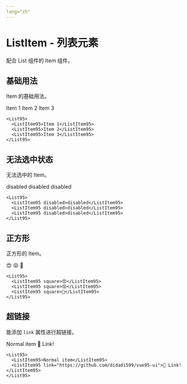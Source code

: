 ```yaml
---
lang="zh"
---
```


# ListItem - 列表元素

配合 List 组件的 Item 组件。

## 基础用法

Item 的基础用法。

<List95>
  <ListItem95>Item 1</ListItem95>
  <ListItem95>Item 2</ListItem95>
  <ListItem95>Item 3</ListItem95>
</List95>

```vue{2,3,4}
<List95>
  <ListItem95>Item 1</ListItem95>
  <ListItem95>Item 2</ListItem95>
  <ListItem95>Item 3</ListItem95>
</List95>
```

## 无法选中状态

无法选中的 Item。

<List95>
  <ListItem95 disabled>disabled</ListItem95>
  <ListItem95 disabled>disabled</ListItem95>
  <ListItem95 disabled>disabled</ListItem95>
</List95>

```vue{2,3,4}
<List95>
  <ListItem95 disabled>disabled</ListItem95>
  <ListItem95 disabled>disabled</ListItem95>
  <ListItem95 disabled>disabled</ListItem95>
</List95>
```

## 正方形

正方形的 Item。

<List95>
  <ListItem95 square>😍</ListItem95>
  <ListItem95 square>😝</ListItem95>
  <ListItem95 square>🍕</ListItem95>
</List95>

```vue{2,3,4}
<List95>
  <ListItem95 square>😍</ListItem95>
  <ListItem95 square>😝</ListItem95>
  <ListItem95 square>🍕</ListItem95>
</List95>
```

## 超链接

能添加 `link` 属性进行超链接。

<List95>
  <ListItem95>Normal item</ListItem95>
  <ListItem95 link="https://github.com/didadi599/vue95-ui">🔗 Link!</ListItem95>
</List95>

```vue{3}
<List95>
  <ListItem95>Normal item</ListItem95>
  <ListItem95 link="https://github.com/didadi599/vue95-ui">🔗 Link!</ListItem95>
</List95>
```